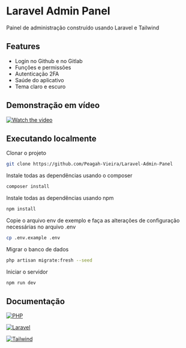 # Laravel Admin Panel

Painel de administração construído usando Laravel e Tailwind

## Features

-   Login no Github e no Gitlab
-   Funções e permissões
-   Autenticação 2FA
-   Saúde do aplicativo
-   Tema claro e escuro

## Demonstração em vídeo

[![Watch the video](https://gcdnb.pbrd.co/images/0wvz7rsCv1g4.png?o=1)](https://www.youtube.com/watch?v=0qIb5d6CR04)

## Executando localmente

Clonar o projeto

```bash
git clone https://github.com/Peagah-Vieira/Laravel-Admin-Panel
```

Instale todas as dependências usando o composer

```bash
composer install
```

Instale todas as dependências usando npm

```bash
npm install
```

Copie o arquivo env de exemplo e faça as alterações de configuração necessárias no arquivo .env

```bash
cp .env.example .env
```

Migrar o banco de dados

```bash
php artisan migrate:fresh --seed
```

Iniciar o servidor

```bash
npm run dev
```

## Documentação

[![PHP](https://img.shields.io/badge/PHP-777BB4?style=for-the-badge&logo=php&logoColor=white)](https://www.php.net)

[![Laravel](https://img.shields.io/badge/Laravel-FF2D20?style=for-the-badge&logo=laravel&logoColor=white)](https://laravel.com)

[![Tailwind](https://img.shields.io/badge/Tailwind_CSS-38B2AC?style=for-the-badge&logo=tailwind-css&logoColor=white)](https://tailwindcss.com)
